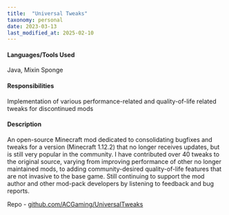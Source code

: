 ```yaml
---
title:  "Universal Tweaks"
taxonomy: personal
date: 2023-03-13
last_modified_at: 2025-02-10
---
```

#### Languages/Tools Used
Java, Mixin Sponge
#### Responsibilities
Implementation of various performance-related and quality-of-life related tweaks for discontinued mods
#### Description
An open-source Minecraft mod dedicated to consolidating bugfixes and tweaks for a version (Minecraft 1.12.2) that no longer receives updates, but is still very popular in the community. I have contributed over 40 tweaks to the original source, varying from improving performance of other no longer maintained mods, to adding community-desired quality-of-life features that are not invasive to the base game.
Still continuing to support the mod author and other mod-pack developers by listening to feedback and bug reports. 

Repo - [github.com/ACGaming/UniversalTweaks](https://github.com/ACGaming/UniversalTweaks)